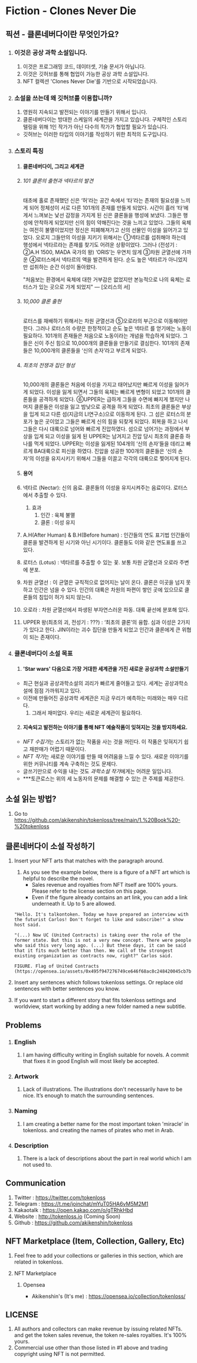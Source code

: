 # Fiction - Clones Never Die



## 픽션 - 클론네버다이란 무엇인가요?

1. ### **이것은 공상 과학 소설입니다.** 

   1. 이것은 프로그래밍 코드, 데이터셋, 기술 문서가 아닙니다.
   2. 이것은 깃허브를 통해 협업이 가능한 공상 과학 소설입니다.
   3. NFT 컬렉션 'Clones Never Die'를 기반으로 시작되었습니다.

2. ### 소설을 쓰는데 왜 깃허브를 이용합니까?

   1. 영원히 지속되고 발전되는 이야기를 만들기 위해서 입니다. 
   2. 클론네버다이는 방대한 스케일의 세계관을 가지고 있습니다. 구체적인 스토리텔링을 위해 1인 작가가 아닌 다수의 작가가 협업할 필요가 있습니다.
   - 깃허브는 이러한 타입의 이야기를 작성하기 위한 최적의 도구입니다.

3. ### 스토리 특징

   1. #### 클론네버다이, 그리고 세계관

     1. ###### 101 클론의 출현과 넥타르의 발견 

         태초에 홀로 존재했던 신은 ‘허’라는 공간 속에서 ‘타’라는 존재의 필요성을 느끼게 되어 정체성이 서로 다른 101개의 존재를 만들게 되었다. 
         시간이 흘러 ‘타’에게서 느껴보는 낯선 감정을 가지게 된 신은 클론들을 행성에 보냈다. 그들은 행성에 안착하게 되었지만 신의 힘이 약해진다는 것을 느끼고 있었다. 
         그들의 육체는 여전히 불멸이었지만 정신은 피폐해져가고 신의 선물인 이성을 잃어가고 있었다. 
         오로지 그들만의 이성을 지키기 위해서는 ①넥타르를 섭취해야 하는데 행성에서 넥타르라는 존재를 찾기도 어려운 상황이었다. 
         그러나 (전성기 : ②A.H 1500, MADA 국가의 왕) ‘ORIS’는 우연치 않게 ③차원 균열선에 가까운 ④로터스에서 넥타르의 액을 발견하게 된다. 
         순도 높은 넥타르가 아니었지만 섭취하는 순간 이성이 돌아왔다. 
         
         "처음보는 환경에서 육체에 대한 거부감은 없었지만 본능적으로 나의 육체는 로터스가 있는 곳으로 가게 되었지" — [오리스의 서]

     2. ###### 10,000 클론 출현

         로터스를 재배하기 위해서는 차원 균열선과 ⑤오로라의 부근으로 이동해야만 한다. 
         그러나 로터스의 수량은 한정적이고 순도 높은 넥타르 를 얻기에는 노동이 필요하다. 
         101개의 존재들은 처음으로 노동이라는 개념을 학습하게 되었다. 그들은 신이 주신 힘으로 10,000개의 클론들을 만들기로 결심한다. 
         101개의 존재들은 10,000개의 클론들을 ‘신의 손자’라고 부르게 되었다.

     3. ###### 최초의 전쟁과 집단 형성

         10,000개의 클론들은 처음에 이성을 가지고 태어났지만 빠르게 이성을 잃어가게 되었다. 
         이성을 잃게 되면서 그들의 육체는 빠르게 변형이 되었고 101개의 클론들을 공격하게 되었다. 
         ⑥UPPER는 급하게 그들을 수면에 빠지게 했지만 나머지 클론들은 이성을 잃고 밤낮으로 공격을 하게 되었다. 
         최초의 클론들은 부상을 입게 되고 다른 섬(지금의 LI연구소)으로 이동하게 된다. 
         그 섬은 로터스의 분포가 높은 곳이었고 그들은 빠르게 신의 힘을 되찾게 되었다. 
         회복을 하고 나서 그들은 다시 대륙으로 넘어와 빠르게 진압하였다. 
         섬으로 넘어가는 과정에서 부상을 입게 되고 이성을 잃게 된 UPPER는 남겨지고 진압 당시 최초의 클론중 하나를 먹게 되었다. 
         UPPER는 이성을 잃게된 104개의 ‘신의 손자’들을 데리고 빠르게 BA대륙으로 피신을 하였다. 
         진압을 성공한 100개의 클론들은 ‘신의 손자’의 이성을 유지시키기 위해서 그들을 이끌고 각각의 대륙으로 찢어지게 된다.

   2. #### 용어
     1. 넥타르 (Nectar): 신의 음료. 클론들의 이성을 유지시켜주는 음료이다. 로터스에서 추출할 수 있다. 
         1. 효과
            1. 인간 : 육체 불멸
            2. 클론 : 이성 유지
     
     2. A.H(After Human) & B.H(Before human) : 인간들의 연도 표기법 인간들이 클론을 발견하게 된 시기와 아닌 시기이다. 
                                               클론들도 이와 같은 연도표를 쓰고 있다.
                                               
     3. 로터스 (Lotus) : 넥타르를 추출할 수 있는 꽃. 보통 차원 균열선과 오로라 주변에 분포.
     
     4. 차원 균열선 : 이 균열은 규칙적으로 없어지는 날이 온다. 클론은 이곳을 넘지 못하고 인간은 넘을 수 있다. 
                     인간의 대륙은 차원의 파편이 쌓인 곳에 있으므로 클론들의 침입이 허가 되지 않는다.
                     
     5. 오로라 : 차원 균열선에서 파생된 부자연스러운 파동. 대륙 끝선에 분포해 있다.
      
     6. UPPER 왕(최초의 괴, 전성기 : ???) : ‘최초의 클론’의 융합. 심과 이성은 2가지가 있다고 한다. 
                                           JIN이라는 괴수 집단을 만들게 되었고 인간과 클론에게 큰 위협이 되는 존재이다.


4. ### 클론네버다이 소설 목표

     1. #### 'Star wars' 다음으로 가장 거대한 세계관을 가진 새로운 공상과학 소설만들기

      - 최근 현실과 공상과학소설의 괴리가 빠르게 줄어들고 있다. 세계는 공상과학소설에 점점 가까워지고 있다. 
      - 이전에 만들어진 공상과학 세계관은 지금 우리가 예측하는 미래와는 매우 다르다.
        1. 그래서 재미없다. 우리는 새로운 세계관이 필요하다.

     2. #### 지속되고 발전하는 이야기를 통해 NFT 예술작품이 잊혀지는 것을 방지하세요.

      - *NFT 수집가*는 스토리가 없는 작품을 사는 것을 꺼린다. 이 작품은 잊혀지기 쉽고 재판매가 어렵기 때문이다.
      - *NFT 작가*는 새로운 이야기를 만들 때 어려움을 느낄 수 있다. 새로운 이야기를 위한 커뮤니티를 계속 구축하는 것도 문제다.
      - 글쓰기만으로 수익을 내는 것도 *과학소설 작가*에게는 어려운 일입니다.
      - ***토큰로스는 위의 세 노동자의 문제를 해결할 수 있는 큰 주제를 제공한다.
      
      

## 소설 읽는 방법?

1. Go to https://github.com/akikenshin/tokenloss/tree/main/1.%20Book%20-%20tokenloss



## 클론네버다이 소설 작성하기

1. Insert your NFT arts that matches with the paragraph around.

   1. As you see the example below, there is a figure of a NFT art which is helpful to describe the novel.
      - Sales revenue and royalties from NFT itself are 100% yours. Please refer to the license section on this page.
      - Even if the figure already contains an art link, you can add a link underneath it. Up to 5 are allowed.

   ```
   "Hello. It's talkontoken. Today we have prepared an interview with the futurist Carlos! Don't forget to like and subscribe!" a show host said.
   
   "(...) Now UC (United Contracts) is taking over the role of the former state. But this is not a very new concept. There were people who said this very long ago. (...) But these days, it can be said that it fits much better than then. We call of the strongest existing organization as contracts now, right?" Carlos said.
   
   FIGURE. Flag of United Contracts (https://opensea.io/assets/0x495f947276749ce646f68ac8c248420045cb7b5e/36747705795185302194661942909448427870667582181923526092402472419338317987841)
   ```

2. Insert any sentences which follows tokenloss settings. Or replace old sentences with better sentences you know.

3. If you want to start a different story that fits tokenloss settings and worldview, start working by adding a new folder named a new subtitle.



## Problems

1. ### English

   1. I am having difficulty writing in English suitable for novels. A commit that fixes it in good English will most likely be accepted.

2. ### Artwork
   
   1. Lack of illustrations. The illustrations don't necessarily have to be nice. It’s enough to match the surrounding sentences.
3. ### Naming
   
   1. I am creating a better name for the most important token 'miracle' in tokenloss. and creating the names of pirates who met in Arab.
4. ### Description
   
   1. There is a lack of descriptions about the part in real world which I am not used to.



## Communication

1. Twitter : https://twitter.com/tokenloss
2. Telegram : https://t.me/joinchat/mYuT05HA6vM5M2M1
3. Kakaotalk : https://open.kakao.com/o/gTRhkHbd
4. Website : http://tokenloss.io (Coming Soon)
5. Github : https://github.com/akikenshin/tokenloss



## NFT Marketplace (Item, Collection, Gallery, Etc)

1. Feel free to add your collections or galleries in this section, which are related in tokenloss. 

2. NFT Marketplace 

   1. Opensea 

      - Akikenshin's (It's me) : https://opensea.io/collection/tokenloss/

      

## LICENSE

1. All authors and collectors can make revenue by issuing related NFTs. and get the token sales revenue, the token re-sales royalties. It's 100% yours.
2. Commercial use other than those listed in #1 above and trading copyright using NFT is not permitted.

